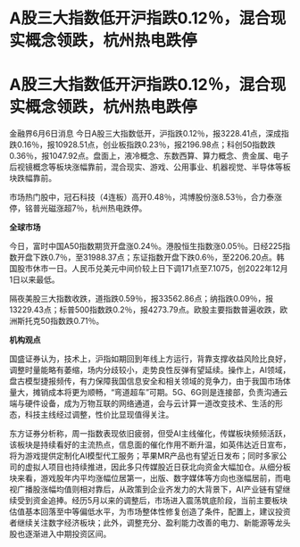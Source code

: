 # A股三大指数低开沪指跌0.12％，混合现实概念领跌，杭州热电跌停

# A股三大指数低开沪指跌0.12％，混合现实概念领跌，杭州热电跌停

金融界6月6日消息
今日A股三大指数低开，沪指跌0.12％，报3228.41点，深成指跌0.16％，报10928.51点，创业板指跌0.23％，报2196.98点；科创50指数跌0.36％，报1047.92点。盘面上，液冷概念、东数西算、算力概念、贵金属、电子后视镜概念等板块涨幅靠前，混合现实、游戏、公用事业、机器视觉、半导体等板块跌幅靠前。

市场热门股中，冠石科技（4连板）高开0.48％，鸿博股份涨8.53％，合力泰涨停，铭普光磁涨超7％，杭州热电跌停。

**全球市场**

今日，富时中国A50指数期货开盘涨0.24％。港股恒生指数涨0.05％。日经225指数开盘下跌0.7％，至31988.37点；东证指数开盘下跌0.6％，至2206.20点。韩国股市休市一日。人民币兑美元中间价较上日下调171点至7.1075，创2022年12月1日以来最低。

隔夜美股三大指数收跌，道指跌0.59％，报33562.86点；纳指跌0.09％，报13229.43点；标普500指数跌0.2％，报4273.79点。欧股主要指数普遍收跌，欧洲斯托克50指数跌0.71％。

**机构观点**

国盛证券认为，技术上，沪指如期回到年线上方运行，背靠支撑收益风险比良好，调整时量能略有萎缩，场内分歧较小，走势良性反弹有望延续。操作上，AI领域，盘古模型捷报频传，有力保障我国信息安全和相关领域的竞争力，由于我国市场体量大，摊销成本将更为顺畅，“弯道超车”可期。5G、6G则是连接部，负责沟通云端与硬件设备，成为万物互联的网络通道，会与云计算一道改变技术、生活的形态，科技主线经过调整，性价比显现值得关注。

东方证券分析称，周一指数表现依旧疲弱，但受AI主线催化，传媒板块频频活跃，该板块是持续看好的主流热点，信息面的催化作用不断升温，如英伟达近日宣布，将为游戏提供定制化AI模型代工服务；苹果MR产品也有望近日发布；同时多家公司的虚拟人项目也持续推进，因此多只传媒股近日获北向资金大幅加仓。从细分板块来看，游戏股年内平均涨幅位居第一，出版、数字媒体等方向也涨幅居前，而电视广播股涨幅均值则相对靠后，从政策到企业齐发力的大背景下，AI产业链有望继续受到资金追捧。经历5月以来的调整后，市场进入震荡筑底阶段，当前主要板块估值基本回落至中等偏低水平，为市场整体性修复创造了条件，配置上，建议投资者继续关注数字经济板块；此外，调整充分、盈利能力改善的电力、新能源等龙头股也逐渐进入中期投资区间。

